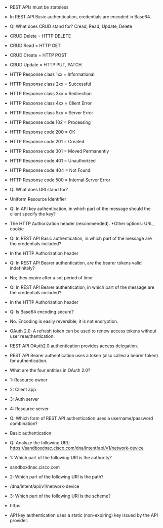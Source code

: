 - REST APIs must be stateless
- In REST API Basic authentication, credentials are encoded in Base64.

- Q: What does CRUD stand for?
Cread, Read, Update, Delete

- CRUD Delete = HTTP DELETE
- CRUD Read = HTTP GET
- CRUD Create = HTTP POST
- CRUD Update = HTTP PUT, PATCH


- HTTP Response class 1xx = Informational
- HTTP Response class 2xx = Successful
- HTTP Response class 3xx = Redirection
- HTTP Response class 4xx = Client Error
- HTTP Response class 5xx = Server Error

- HTTP Response code 102 = Processing
- HTTP Response code 200 = OK
- HTTP Response code 201 = Created
- HTTP Response code 301 = Moved Permanently
- HTTP Response code 401 = Unauthorized
- HTTP Response code 404 = Not Found
- HTTP Response code 500 = Internal Server Error

- Q: What does URI stand for?
- Uniform Resource Identifier
- Q: In API key authentication, in which part of the message should the client specify the key?
- The HTTP Authorization header (recommended). *Other options: URL, cookie
- Q: In REST API Basic authentication, in which part of the message are the credentials included?
- In the HTTP Authorization header
- Q: In REST API Bearer authentication, are the bearer tokens valid indefinitely?
- No; they expire after a set period of time
- Q: In REST API Bearer authentication, in which part of the message are the credentials included?
- In the HTTP Authorization header
- Q: Is Base64 encoding secure?
- No. Encoding is easily reversible; it is not encryption.

- OAuth 2.0: A refresh token can be used to renew access tokens without user reauthentication.
- REST API OAuth2.0 authentication provides access delegation.
- REST API Bearer authentication uses a token (also called a bearer token) for authentication.

- What are the four entities in OAuth 2.0?
- 1: Resource owner
- 2: Client app
- 3: Auth server
- 4: Resource server

- Q: Which form of REST API authentication uses a username/password combination?
- Basic authentication

- Q: Analyze the following URL: https://sandboxdnac.cisco.com/dna/intent/api/v1/network-device

- 1: Which part of the following URI is the authority?
- sandboxdnac.cisco.com

- 2: Which part of the following URI is the path?
- /dna/intent/api/v1/network-device

- 3: Which part of the following URI is the scheme?
- https

- API key authentication uses a static (non-expiring) key issued by the API provider.
